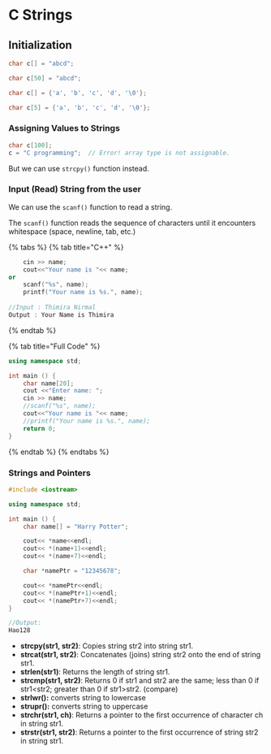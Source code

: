# C Strings

## Initialization

```cpp
char c[] = "abcd";

char c[50] = "abcd";

char c[] = {'a', 'b', 'c', 'd', '\0'};

char c[5] = {'a', 'b', 'c', 'd', '\0'};
```

### Assigning Values to Strings

```cpp
char c[100];
c = "C programming";  // Error! array type is not assignable.
```

But we can use `strcpy()` function instead.

### Input \(Read\) String from the user <a id="read"></a>

We can use the `scanf()` function to read a string.

The `scanf()` function reads the sequence of characters until it encounters whitespace \(space, newline, tab, etc.\)

{% tabs %}
{% tab title="C++" %}
```cpp
    cin >> name;
    cout<<"Your name is "<< name;
or
    scanf("%s", name);
    printf("Your name is %s.", name);
    
//Input : Thimira Nirmal
Output : Your Name is Thimira
```
{% endtab %}

{% tab title="Full Code" %}
```cpp
using namespace std;

int main () {
    char name[20];
    cout <<"Enter name: ";
    cin >> name;
    //scanf("%s", name);
    cout<<"Your name is "<< name;
    //printf("Your name is %s.", name);
    return 0;
}
```
{% endtab %}
{% endtabs %}

### Strings and Pointers <a id="pointers"></a>

```cpp
#include <iostream>

using namespace std;

int main () {
    char name[] = "Harry Potter";

    cout<< *name<<endl;
    cout<< *(name+1)<<endl;
    cout<< *(name+7)<<endl;

    char *namePtr = "12345678";

    cout<< *namePtr<<endl;
    cout<< *(namePtr+1)<<endl;
    cout<< *(namePtr+7)<<endl;
}

//Output:
Hao128
```



* **strcpy\(str1, str2\)**: Copies string str2 into string str1.
* **strcat\(str1, str2\)**: Concatenates \(joins\) string str2 onto the end of string str1.
* **strlen\(str1\)**: Returns the length of string str1.
* **strcmp\(str1, str2\)**: Returns 0 if str1 and str2 are the same; less than 0 if str1&lt;str2; greater than 0 if str1&gt;str2. \(compare\)
* **strlwr\(\):** converts string to lowercase
* **strupr\(\):** converts string to uppercase
* **strchr\(str1, ch\)**: Returns a pointer to the first occurrence of character ch in string str1.
* **strstr\(str1, str2\)**: Returns a pointer to the first occurrence of string str2 in string str1.





